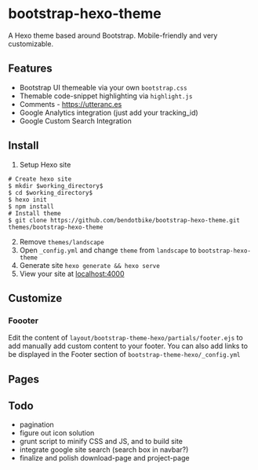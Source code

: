 # bootstrap-hexo-theme

A Hexo theme based around Bootstrap. Mobile-friendly and very customizable.

## Features
- Bootstrap UI themeable via your own ```bootstrap.css```
- Themable code-snippet highlighting via ```highlight.js```
- Comments - https://utteranc.es
- Google Analytics integration (just add your tracking_id)
- Google Custom Search Integration

## Install
1. Setup Hexo site
```
# Create hexo site
$ mkdir $working_directory$
$ cd $working_directory$
$ hexo init
$ npm install
# Install theme
$ git clone https://github.com/bendotbike/bootstrap-hexo-theme.git themes/bootstrap-hexo-theme
```
2. Remove ```themes/landscape```
3. Open ```_config.yml``` and change ```theme``` from ```landscape``` to ```bootstrap-hexo-theme```
4. Generate site ```hexo generate && hexo serve```
5. View your site at [localhost:4000](http://localhost:4000)

## Customize
### Foooter
Edit the content of ```layout/bootstrap-theme-hexo/partials/footer.ejs``` to add manually add custom content to your footer.
You can also add links to be displayed in the Footer section of ```bootstrap-theme-hexo/_config.yml```

## Pages

## Todo
- pagination
- figure out icon solution
- grunt script to minify CSS and JS, and to build site
- integrate google site search (search box in navbar?)
- finalize and polish download-page and project-page
